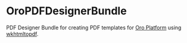 OroPDFDesignerBundle
====================

PDF Designer Bundle for creating PDF templates for [Oro Platform](https://github.com/orocrm/platform) using [wkhtmltopdf](http://wkhtmltopdf.org/).
